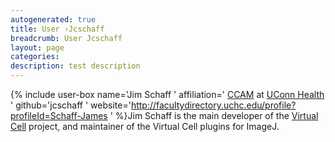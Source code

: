 ```yaml
---
autogenerated: true
title: User ›Jcschaff
breadcrumb: User Jcschaff
layout: page
categories: 
description: test description
---
```


{% include user-box name='Jim Schaff ' affiliation=' [CCAM](https://health.uconn.edu/cell-analysis-modeling/) at [UConn Health](https://health.uconn.edu) ' github='jcschaff ' website='http://facultydirectory.uchc.edu/profile?profileId=Schaff-James ' %}Jim Schaff is the main developer of the [Virtual Cell](Virtual_Cell ) project, and maintainer of the Virtual Cell plugins for ImageJ.
